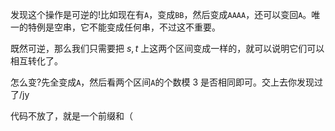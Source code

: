 发现这个操作是可逆的!比如现在有`A`，变成`BB`，然后变成`AAAA`，还可以变回`A`。唯一的特例是空串，它不能变成任何串，不过这不重要。

既然可逆，那么我们只需要把 $s,t$ 上这两个区间变成一样的，就可以说明它们可以相互转化了。

怎么变?先全变成`A`，然后看两个区间`A`的个数模 $3$ 是否相同即可。交上去你发现过了/jy

代码不放了，就是一个前缀和（